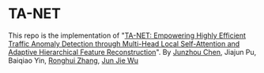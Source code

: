 # **TA-NET**
This repo is the implementation of "[TA-NET: Empowering Highly Efficient Traffic Anomaly Detection through Multi-Head Local Self-Attention and Adaptive Hierarchical Feature Reconstruction](url)". By [Junzhou Chen](https://scholar.google.com/citations?user=Uz0U5UIAAAAJ&hl=zh-CN&oi=ao), Jiajun Pu, Baiqiao Yin, [Ronghui Zhang](https://ise.sysu.edu.cn/teacher/teacher02/1362395.htm), [Jun Jie Wu](https://www.durham.ac.uk/staff/junjie-wu/)
